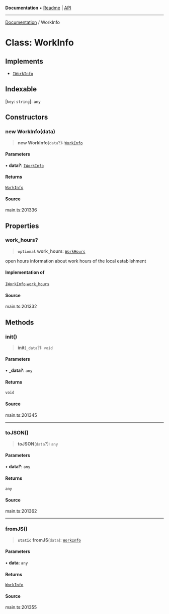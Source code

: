 **Documentation** • [Readme](../README.md) \| [API](../globals.md)

***

[Documentation](../README.md) / WorkInfo

# Class: WorkInfo

## Implements

- [`IWorkInfo`](../interfaces/IWorkInfo.md)

## Indexable

 \[`key`: `string`\]: `any`

## Constructors

### new WorkInfo(data)

> **new WorkInfo**(`data`?): [`WorkInfo`](WorkInfo.md)

#### Parameters

• **data?**: [`IWorkInfo`](../interfaces/IWorkInfo.md)

#### Returns

[`WorkInfo`](WorkInfo.md)

#### Source

main.ts:201336

## Properties

### work\_hours?

> **`optional`** **work\_hours**: [`WorkHours`](WorkHours.md)

open hours
information about work hours of the local establishment

#### Implementation of

[`IWorkInfo`](../interfaces/IWorkInfo.md).[`work_hours`](../interfaces/IWorkInfo.md#work_hours)

#### Source

main.ts:201332

## Methods

### init()

> **init**(`_data`?): `void`

#### Parameters

• **\_data?**: `any`

#### Returns

`void`

#### Source

main.ts:201345

***

### toJSON()

> **toJSON**(`data`?): `any`

#### Parameters

• **data?**: `any`

#### Returns

`any`

#### Source

main.ts:201362

***

### fromJS()

> **`static`** **fromJS**(`data`): [`WorkInfo`](WorkInfo.md)

#### Parameters

• **data**: `any`

#### Returns

[`WorkInfo`](WorkInfo.md)

#### Source

main.ts:201355
